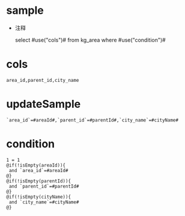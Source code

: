 sample
===
* 注释

	select #use("cols")# from kg_area where #use("condition")#

cols
===

	area_id,parent_id,city_name

updateSample
===

	`area_id`=#areaId#,`parent_id`=#parentId#,`city_name`=#cityName#

condition
===

	1 = 1  
	@if(!isEmpty(areaId)){
	 and `area_id`=#areaId#
	@}
	@if(!isEmpty(parentId)){
	 and `parent_id`=#parentId#
	@}
	@if(!isEmpty(cityName)){
	 and `city_name`=#cityName#
	@}
	
